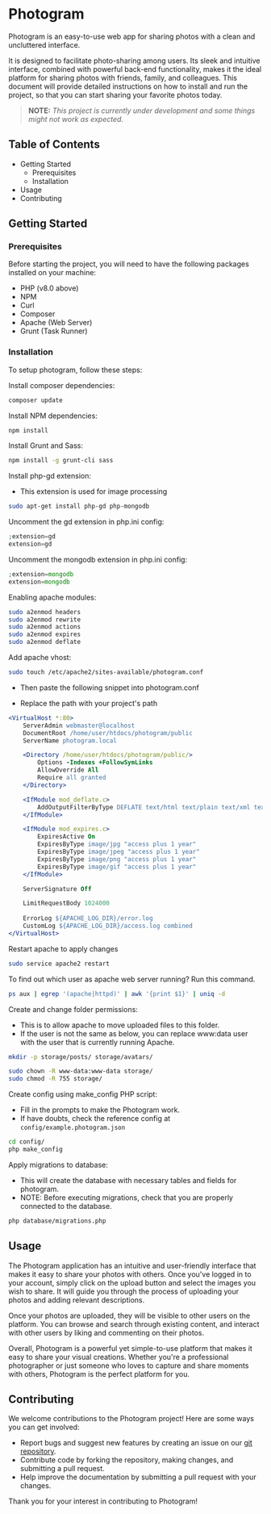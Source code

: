 # Photogram
Photogram is an easy-to-use web app for sharing photos with a clean and uncluttered interface.

It is designed to facilitate photo-sharing among users. Its sleek and intuitive interface, combined with powerful back-end functionality, makes it the ideal platform for sharing photos with friends, family, and colleagues. This document will provide detailed instructions on how to install and run the project, so that you can start sharing your favorite photos today.

> **NOTE:** *This project is currently under development and some things might not work as expected.*

## Table of Contents
- Getting Started
  - Prerequisites
  - Installation
- Usage
- Contributing

## Getting Started

### Prerequisites

Before starting the project, you will need to have the following packages installed on your machine:

- PHP (v8.0 above)
- NPM
- Curl
- Composer
- Apache (Web Server)
- Grunt (Task Runner)

### Installation

To setup photogram, follow these steps:

Install composer dependencies:
```bash
composer update
```

Install NPM dependencies:
```bash
npm install
```

Install Grunt and Sass:
```bash
npm install -g grunt-cli sass
```

Install php-gd extension:
- This extension is used for image processing

```bash
sudo apt-get install php-gd php-mongodb
```

Uncomment the gd extension in php.ini config:
```php
;extension=gd
extension=gd
```

Uncomment the mongodb extension in php.ini config:
```php
;extension=mongodb
extension=mongodb
```

Enabling apache modules:
```bash
sudo a2enmod headers
sudo a2enmod rewrite
sudo a2enmod actions
sudo a2enmod expires
sudo a2enmod deflate
```

Add apache vhost:
```bash
sudo touch /etc/apache2/sites-available/photogram.conf
```
- Then paste the following snippet into photogram.conf

- Replace the path with your project's path
```apache
<VirtualHost *:80>
    ServerAdmin webmaster@localhost
    DocumentRoot /home/user/htdocs/photogram/public
    ServerName photogram.local

    <Directory /home/user/htdocs/photogram/public/>
        Options -Indexes +FollowSymLinks
        AllowOverride All
        Require all granted
    </Directory>

    <IfModule mod_deflate.c>
        AddOutputFilterByType DEFLATE text/html text/plain text/xml text/css application/javascript application/json application/xml image/svg+xml
    </IfModule>

    <IfModule mod_expires.c>
        ExpiresActive On
        ExpiresByType image/jpg "access plus 1 year"
        ExpiresByType image/jpeg "access plus 1 year"
        ExpiresByType image/png "access plus 1 year"
        ExpiresByType image/gif "access plus 1 year"
    </IfModule>

    ServerSignature Off

    LimitRequestBody 1024000
    
    ErrorLog ${APACHE_LOG_DIR}/error.log
    CustomLog ${APACHE_LOG_DIR}/access.log combined
</VirtualHost>
```

Restart apache to apply changes
```bash
sudo service apache2 restart
```

To find out which user as apache web server running? Run this command.

```bash
ps aux | egrep '(apache|httpd)' | awk '{print $1}' | uniq -d
``` 

Create and change folder permissions:
- This is to allow apache to move uploaded files to this folder.
- If the user is not the same as below, you can replace www:data user with the user that is currently running Apache.
```bash
mkdir -p storage/posts/ storage/avatars/

sudo chown -R www-data:www-data storage/
sudo chmod -R 755 storage/
```

Create config using make_config PHP script:
- Fill in the prompts to make the Photogram work.
- If have doubts, check the reference config at `config/example.photogram.json`
```bash
cd config/
php make_config
```

Apply migrations to database:
- This will create the database with necessary tables and fields for photogram.
- NOTE: Before executing migrations, check that you are properly connected to the database.
```bash
php database/migrations.php
```

## Usage

The Photogram application has an intuitive and user-friendly interface that makes it easy to share your photos with others. Once you've logged in to your account, simply click on the upload button and select the images you wish to share. It will guide you through the process of uploading your photos and adding relevant descriptions.

Once your photos are uploaded, they will be visible to other users on the platform. You can browse and search through existing content, and interact with other users by liking and commenting on their photos.

Overall, Photogram is a powerful yet simple-to-use platform that makes it easy to share your visual creations. Whether you're a professional photographer or just someone who loves to capture and share moments with others, Photogram is the perfect platform for you.

## Contributing

We welcome contributions to the Photogram project! Here are some ways you can get involved:

- Report bugs and suggest new features by creating an issue on our [git repository](https://git.selfmade.ninja/Henry/photogram/-/issues).
- Contribute code by forking the repository, making changes, and submitting a pull request.
- Help improve the documentation by submitting a pull request with your changes.

Thank you for your interest in contributing to Photogram!
